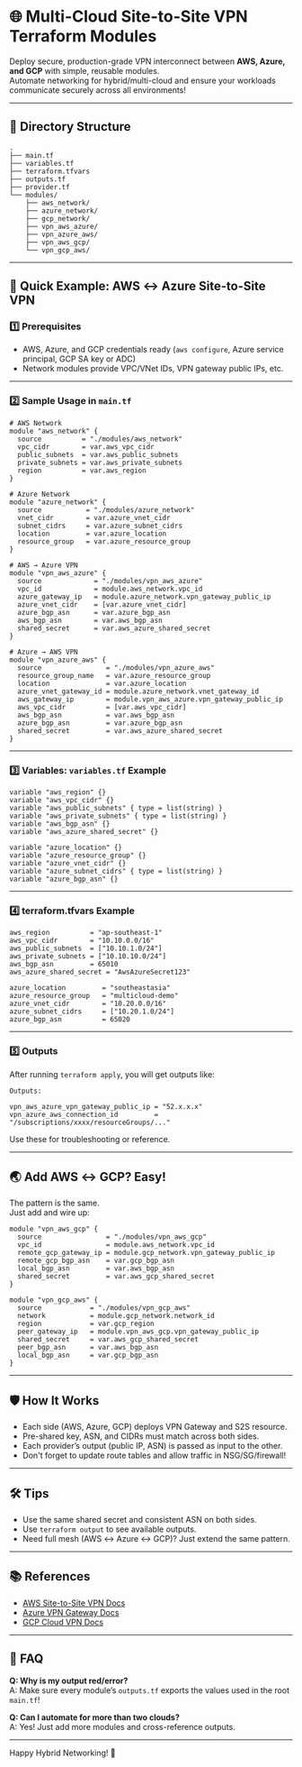 # 🌐 Multi-Cloud Site-to-Site VPN Terraform Modules

Deploy secure, production-grade VPN interconnect between **AWS, Azure, and GCP** with simple, reusable modules.  
Automate networking for hybrid/multi-cloud and ensure your workloads communicate securely across all environments!

---

## 📂 Directory Structure

```
.
├── main.tf
├── variables.tf
├── terraform.tfvars
├── outputs.tf
├── provider.tf
└── modules/
    ├── aws_network/
    ├── azure_network/
    ├── gcp_network/
    ├── vpn_aws_azure/
    ├── vpn_azure_aws/
    ├── vpn_aws_gcp/
    └── vpn_gcp_aws/
```

---

## 🚀 Quick Example: AWS ↔ Azure Site-to-Site VPN

### 1️⃣ **Prerequisites**
- AWS, Azure, and GCP credentials ready (`aws configure`, Azure service principal, GCP SA key or ADC)
- Network modules provide VPC/VNet IDs, VPN gateway public IPs, etc.

---

### 2️⃣ **Sample Usage in `main.tf`**

```hcl
# AWS Network
module "aws_network" {
  source          = "./modules/aws_network"
  vpc_cidr        = var.aws_vpc_cidr
  public_subnets  = var.aws_public_subnets
  private_subnets = var.aws_private_subnets
  region          = var.aws_region
}

# Azure Network
module "azure_network" {
  source           = "./modules/azure_network"
  vnet_cidr        = var.azure_vnet_cidr
  subnet_cidrs     = var.azure_subnet_cidrs
  location         = var.azure_location
  resource_group   = var.azure_resource_group
}

# AWS → Azure VPN
module "vpn_aws_azure" {
  source             = "./modules/vpn_aws_azure"
  vpc_id             = module.aws_network.vpc_id
  azure_gateway_ip   = module.azure_network.vpn_gateway_public_ip
  azure_vnet_cidr    = [var.azure_vnet_cidr]
  azure_bgp_asn      = var.azure_bgp_asn
  aws_bgp_asn        = var.aws_bgp_asn
  shared_secret      = var.aws_azure_shared_secret
}

# Azure → AWS VPN
module "vpn_azure_aws" {
  source                = "./modules/vpn_azure_aws"
  resource_group_name   = var.azure_resource_group
  location              = var.azure_location
  azure_vnet_gateway_id = module.azure_network.vnet_gateway_id
  aws_gateway_ip        = module.vpn_aws_azure.vpn_gateway_public_ip
  aws_vpc_cidr          = [var.aws_vpc_cidr]
  aws_bgp_asn           = var.aws_bgp_asn
  azure_bgp_asn         = var.azure_bgp_asn
  shared_secret         = var.aws_azure_shared_secret
}
```

---

### 3️⃣ **Variables: `variables.tf` Example**

```hcl
variable "aws_region" {}
variable "aws_vpc_cidr" {}
variable "aws_public_subnets" { type = list(string) }
variable "aws_private_subnets" { type = list(string) }
variable "aws_bgp_asn" {}
variable "aws_azure_shared_secret" {}

variable "azure_location" {}
variable "azure_resource_group" {}
variable "azure_vnet_cidr" {}
variable "azure_subnet_cidrs" { type = list(string) }
variable "azure_bgp_asn" {}
```

---

### 4️⃣ **terraform.tfvars Example**

```hcl
aws_region          = "ap-southeast-1"
aws_vpc_cidr        = "10.10.0.0/16"
aws_public_subnets  = ["10.10.1.0/24"]
aws_private_subnets = ["10.10.10.0/24"]
aws_bgp_asn         = 65010
aws_azure_shared_secret = "AwsAzureSecret123"

azure_location         = "southeastasia"
azure_resource_group   = "multicloud-demo"
azure_vnet_cidr        = "10.20.0.0/16"
azure_subnet_cidrs     = ["10.20.1.0/24"]
azure_bgp_asn          = 65020
```

---

### 5️⃣ **Outputs**

After running `terraform apply`, you will get outputs like:

```
Outputs:

vpn_aws_azure_vpn_gateway_public_ip = "52.x.x.x"
vpn_azure_aws_connection_id         = "/subscriptions/xxxx/resourceGroups/..."
```
Use these for troubleshooting or reference.

---

## 🌏 Add AWS ↔ GCP? Easy!

The pattern is the same.  
Just add and wire up:

```hcl
module "vpn_aws_gcp" {
  source                = "./modules/vpn_aws_gcp"
  vpc_id                = module.aws_network.vpc_id
  remote_gcp_gateway_ip = module.gcp_network.vpn_gateway_public_ip
  remote_gcp_bgp_asn    = var.gcp_bgp_asn
  local_bgp_asn         = var.aws_bgp_asn
  shared_secret         = var.aws_gcp_shared_secret
}

module "vpn_gcp_aws" {
  source            = "./modules/vpn_gcp_aws"
  network           = module.gcp_network.network_id
  region            = var.gcp_region
  peer_gateway_ip   = module.vpn_aws_gcp.vpn_gateway_public_ip
  shared_secret     = var.aws_gcp_shared_secret
  peer_bgp_asn      = var.aws_bgp_asn
  local_bgp_asn     = var.gcp_bgp_asn
}
```

---

## 🛡️ How It Works

- Each side (AWS, Azure, GCP) deploys VPN Gateway and S2S resource.
- Pre-shared key, ASN, and CIDRs must match across both sides.
- Each provider’s output (public IP, ASN) is passed as input to the other.
- Don't forget to update route tables and allow traffic in NSG/SG/firewall!

---

## 🛠️ Tips

- Use the same shared secret and consistent ASN on both sides.
- Use `terraform output` to see available outputs.
- Need full mesh (AWS ↔ Azure ↔ GCP)? Just extend the same pattern.

---

## 📚 References

- [AWS Site-to-Site VPN Docs](https://docs.aws.amazon.com/vpn/latest/s2svpn/VPC_VPN.html)
- [Azure VPN Gateway Docs](https://docs.microsoft.com/en-us/azure/vpn-gateway/)
- [GCP Cloud VPN Docs](https://cloud.google.com/network-connectivity/docs/vpn)

---

## 🤔 FAQ

**Q: Why is my output red/error?**  
A: Make sure every module’s `outputs.tf` exports the values used in the root `main.tf`!

**Q: Can I automate for more than two clouds?**  
A: Yes! Just add more modules and cross-reference outputs.

---

Happy Hybrid Networking! 🚀